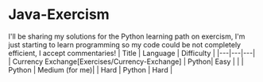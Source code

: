 # Java-Exercism
I'll be sharing my solutions for the Python learning path on exercism, I'm just starting to learn programming so my code could be not completely efficient, I accept commentaries!
| Title | Language | Difficulty |
|---|---|---|
| Currency Exchange[Exercises/Currency-Exchange] | Python| Easy |
|  | Python | Medium (for me)|
| Hard |  Python | Hard |
